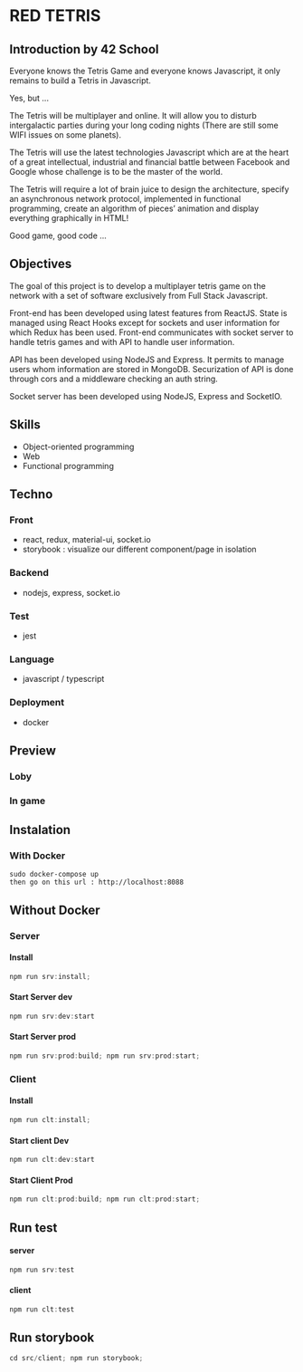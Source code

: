# RED TETRIS

## Introduction by 42 School
Everyone knows the Tetris Game and everyone knows Javascript, it only remains to build a Tetris in Javascript.

Yes, but ...

The Tetris will be multiplayer and online. It will allow you to disturb intergalactic parties during your long coding nights (There are still some WIFI issues on some planets).

The Tetris will use the latest technologies Javascript which are at the heart of a great intellectual, industrial and financial battle between Facebook and Google whose challenge is to be the master of the world.

The Tetris will require a lot of brain juice to design the architecture, specify an asynchronous network protocol, implemented in functional programming, create an algorithm of pieces’ animation and display everything graphically in HTML!

Good game, good code ...

## Objectives

The goal of this project is to develop a multiplayer tetris game on the network with a set of software exclusively from Full Stack Javascript.

Front-end has been developed using latest features from ReactJS. State is managed using React Hooks except for sockets and user information for which Redux has been used. Front-end communicates with socket server to handle tetris games and with API to handle user information.

API has been developed using NodeJS and Express. It permits to manage users whom information are stored in MongoDB. Securization of API is done through cors and a middleware checking an auth string.

Socket server has been developed using NodeJS, Express and SocketIO.

## Skills
* Object-oriented programming
* Web
* Functional programming

## Techno
### Front
* react, redux, material-ui, socket.io
* storybook : visualize our different component/page in isolation

### Backend
* nodejs, express, socket.io

### Test
* jest

### Language
* javascript / typescript

### Deployment
* docker

## Preview
### Loby

### In game

## Instalation
### With Docker
```
sudo docker-compose up
then go on this url : http://localhost:8088
```

## Without Docker
### Server
#### Install
```js
npm run srv:install;
```

#### Start Server dev
```js
npm run srv:dev:start
```

#### Start Server prod
```js
npm run srv:prod:build; npm run srv:prod:start;
```

### Client
#### Install
```js
npm run clt:install;
```

#### Start client Dev
```js
npm run clt:dev:start
```

#### Start Client Prod
```js
npm run clt:prod:build; npm run clt:prod:start;
```

## Run test
#### server
```js
npm run srv:test
```
#### client
```js
npm run clt:test
```


## Run storybook
```js
cd src/client; npm run storybook;
```
